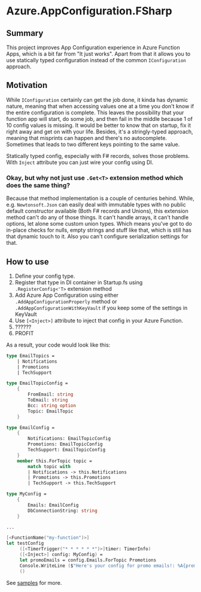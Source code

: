 # Azure.AppConfiguration.FSharp

## Summary

This project improves App Configuration experience in Azure Function Apps, which is a bit far from "It just works".
Apart from that it allows you to use statically typed configuration instead of the common `IConfiguration` approach.

## Motivation

While `IConfiguration` certainly can get the job done, it kinda has dynamic nature, meaning that when accessing values one at a time
you don't know if the entire configuration is complete. This leaves the possibility that your function app will start, do some job, and then fail in the middle because 1 of 10 config values is missing. It would be better to know that on startup, fix it right away and get on with your life.
Besides, it's a stringly-typed approach, meaning that misprints can happen and there's no autocomplete. Sometimes that leads to two different keys pointing to the same value.

Statically typed config, especially with F# records, solves those problems. With `Inject` attribute you can just wire your config using DI.

### Okay, but why not just use `.Get<T>` extension method which does the same thing?

Because that method implementation is a couple of centuries behind. While, e.g. `Newtonsoft.Json` can easily deal with immutable types with no public default constructor available (Both F# records and Unions), this extension method can't do any of those things. It can't handle arrays, it can't handle options, let alone some custom union types. Which means you've got to do in-place checks for nulls, empty strings and stuff like that, which is still has that dynamic touch to it.
Also you can't configure serialization settings for that.

## How to use

1. Define your config type.
2. Register that type in DI container in Startup.fs using `.RegisterConfig<'T>` extension method
3. Add Azure App Configuration using either `.AddAppConfigurationProperly` method or `.AddAppConfigurationWithKeyVault` if you keep some of the settings in KeyVault
4. Use `[<Inject>]` attribute to inject that config in your Azure Function.
5. ??????
6. PROFIT

As a result, your code would look like this:

```fsharp
type EmailTopics =
    | Notifications
    | Promotions
    | TechSupport

type EmailTopicConfig =
    {
        FromEmail: string
        ToEmail: string
        Bcc: string option
        Topic: EmailTopic
    }

type EmailConfig =
    {
        Notifications: EmailTopicConfig
        Promotions: EmailTopicConfig
        TechSupport: EmailTopicConfig
    }
    member this.ForTopic topic =
        match topic with
        | Notifications -> this.Notifications
        | Promotions -> this.Promotions
        | TechSupport -> this.TechSupport

type MyConfig =
    {
        Emails: EmailConfig
        DbConnectionString: string
    }

...

[<FunctionName("my-function")>]
let testConfig
     ([<TimerTrigger("* * * * * *")>]timer: TimerInfo)
     ([<Inject>] config: MyConfig) =
     let promoEmails = config.Emails.ForTopic Promotions
     Console.WriteLine ($"Here's your config for promo emails!: %A{promoEmails}")
     ()
```

See [samples](https://github.com/atsapura/Azure.AppConfiguration.FSharp/tree/main/samples/Azure.AppConfiguration.FSharp.Samples) for more.